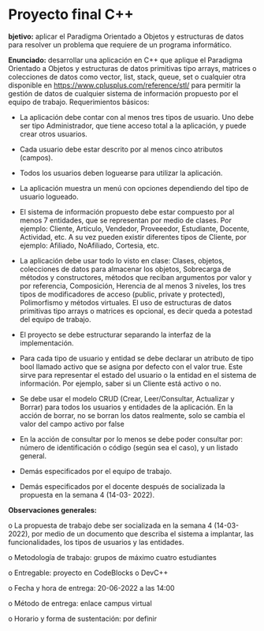 # Proyecto final C++

**bjetivo:** aplicar el Paradigma Orientado a Objetos y estructuras de datos para resolver un problema
que requiere de un programa informático.

**Enunciado:** desarrollar una aplicación en C++ que aplique el Paradigma Orientado a Objetos y
estructuras de datos primitivas tipo arrays, matrices o colecciones de datos como vector, list, stack,
queue, set o cualquier otra disponible en https://www.cplusplus.com/reference/stl/ para permitir la
gestión de datos de cualquier sistema de información propuesto por el equipo de trabajo.
Requerimientos básicos:

* La aplicación debe contar con al menos tres tipos de usuario. Uno debe ser tipo Administrador,
que tiene acceso total a la aplicación, y puede crear otros usuarios.

* Cada usuario debe estar descrito por al menos cinco atributos (campos).

* Todos los usuarios deben loguearse para utilizar la aplicación.

* La aplicación muestra un menú con opciones dependiendo del tipo de usuario logueado.

* El sistema de información propuesto debe estar compuesto por al menos 7 entidades, que se
representan por medio de clases. Por ejemplo: Cliente, Articulo, Vendedor, Proveeedor,
Estudiante, Docente, Actividad, etc. A su vez pueden existir diferentes tipos de Cliente, por
ejemplo: Afiliado, NoAfiliado, Cortesia, etc.

* La aplicación debe usar todo lo visto en clase: Clases, objetos, colecciones de datos para
almacenar los objetos, Sobrecarga de métodos y constructores, métodos que reciban
argumentos por valor y por referencia, Composición, Herencia de al menos 3 niveles, los tres
tipos de modificadores de acceso (public, private y protected), Polimorfismo y métodos
virtuales. El uso de estructuras de datos primitivas tipo arrays o matrices es opcional, es decir
queda a potestad del equipo de trabajo.

* El proyecto se debe estructurar separando la interfaz de la implementación.

* Para cada tipo de usuario y entidad se debe declarar un atributo de tipo bool llamado activo que
se asigna por defecto con el valor true. Este sirve para representar el estado del usuario o la
entidad en el sistema de información. Por ejemplo, saber si un Cliente está activo o no.

* Se debe usar el modelo CRUD (Crear, Leer/Consultar, Actualizar y Borrar) para todos los usuarios
y entidades de la aplicación. En la acción de borrar, no se borran los datos realmente, solo se
cambia el valor del campo activo por false

* En la acción de consultar por lo menos se debe poder consultar por: número de identificación o
código (según sea el caso), y un listado general.

* Demás especificados por el equipo de trabajo.

* Demás especificados por el docente después de socializada la propuesta en la semana 4 (14-03-
2022).


**Observaciones generales:**

o La propuesta de trabajo debe ser socializada en la semana 4 (14-03-2022), por medio de un
documento que describa el sistema a implantar, las funcionalidades, los tipos de usuarios y las
entidades.

o Metodología de trabajo: grupos de máximo cuatro estudiantes

o Entregable: proyecto en CodeBlocks o DevC++

o Fecha y hora de entrega: 20-06-2022 a las 14:00

o Método de entrega: enlace campus virtual

o Horario y forma de sustentación: por definir
